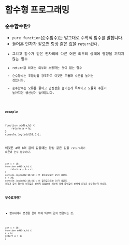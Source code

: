# 함수형 프로그래밍

### 순수함수란?
- <code>pure function</code>(순수함수)는 말그대로 수학적 함수를 말합니다.
- 들어온 인자가 같으면 항상 같은 값을 <code>return</cdoe>한다.
- 그리고 함수가 받은 인자외에 다른 어떤 외부의 상태에 영향을 끼치지 않는 함수
- <code>return</cdoe>값 외에는 외부와 소통하는 것이 없는 함수
- 순수함수는 조합성을 강조하고 이것은 모듈화 수준을 높이는 것입니다.
- 순수함수는 오류를 줄이고 안정성을 높이는게 목적이고 모듈화 수준이 높아지면 생산성이 높아집니다.

#### example
```
function add(a,b) {
    return a + b;
}
console.log(add(10,5));
```
이것은 a와 b의 값이 같을때는 항상 같은 값을 <code>return</cdoe>하기 때문에 순수 함수이다.

```
var c = 10;
function add2(a,b) {
    return a + b + c;
}
console.log(add2(10,5)); 의 결과값으로는 25가 나온다.
c = 20;
console.log(add2(10,5)); 의 결과값으로는 35가 나온다.
이것과 같이 함수의 인자값은 변하지 않았는데 외부에 의해 출력값이 변하게 된것은 순수함수가 아니다.
```

### 부수효과란?
- 함수내에서 변경된 값에 의해 외부의 값이 변경되는 것.

```
var c = 20;
function add3(a,b) {
c = b;
return a + b;
}
```
